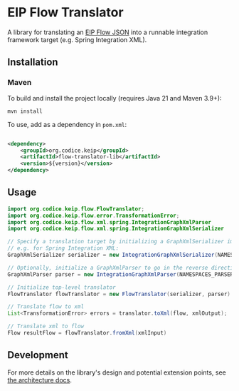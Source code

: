 # EIP Flow Translator

A library for translating
an [EIP Flow JSON](/schemas/model/json/eipFlow.schema.json) into
a runnable integration framework target (e.g. Spring Integration XML).

## Installation

### Maven

To build and install the project locally (requires Java 21 and Maven 3.9+):

```shell
mvn install
```

To use, add as a dependency in `pom.xml`:

```xml

<dependency>
    <groupId>org.codice.keip</groupId>
    <artifactId>flow-translator-lib</artifactId>
    <version>${version}</version>
</dependency>
```

## Usage

```java
import org.codice.keip.flow.FlowTranslator;
import org.codice.keip.flow.error.TransformationError;
import org.codice.keip.flow.xml.spring.IntegrationGraphXmlParser
import org.codice.keip.flow.xml.spring.IntegrationGraphXmlSerializer

// Specify a translation target by initializing a GraphXmlSerializer implementation
// e.g. for Spring Integration XML:
GraphXmlSerializer serializer = new IntegrationGraphXmlSerializer(NAMESPACES_SERIALIZER)

// Optionally, initialize a GraphXmlParser to go in the reverse direction (xml -> flow)
GraphXmlParser parser = new IntegrationGraphXmlParser(NAMESPACES_PARSER, componentRegistry)

// Initialize top-level translator
FlowTranslator flowTranslator = new FlowTranslator(serializer, parser)

// Translate flow to xml
List<TransformationError> errors = translator.toXml(flow, xmlOutput);

// Translate xml to flow
Flow resultFlow = flowTranslator.fromXml(xmlInput)
```

## Development

For more details on the library's design and potential extension points, see [the architecture docs](./ARCHITECTURE.md).
